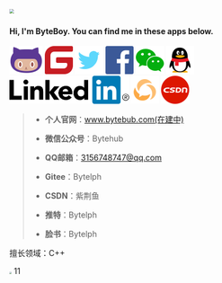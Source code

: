 <img src="D:\mydesk\GitHub\Bytelph\images\133268513-5bfe2f93-4402-42c9-a403-81c9e86934b6.jpeg" style="zoom: 50%;" />

#### Hi, I'm ByteBoy. You can find me in these apps below.

<img src="\images\github.png" style="zoom:25%;" /> <img src="\images\gitee.png" style="zoom:25%;" />    <img src=".\images\推特 twitter.png" style="zoom:25%;" />  <img src=".\images\facebook.png" style="zoom:25%;" />  <img src=".\images\WeChat-logo.png" style="zoom:25%;" />  <img src=".\images\QQ.png" style="zoom:25%;" />  <img src="images\Linked In.png" style="zoom:25%;" />  <img src="\images\微信公众号.png" style="zoom:25%;" />  <img src="\images\CSDN.png" style="zoom:25%;" />  



> - **个人官网**：www.bytebub.com(在建中)
>
> - **微信公众号**：Bytehub
> - **QQ邮箱**：3156748747@qq.com
> - **Gitee**：Bytelph
> - **CSDN**：紫荆鱼
> - **推特**：Bytelph
> - **脸书**：Bytelph
>



擅长领域：C++

<img src="D:\mydesk\GitHub\Bytelph\images\cpp.png" style="zoom:25%;" /> 11 

